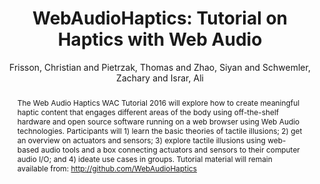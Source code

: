 --- 
title: "WebAudioHaptics: Tutorial on Haptics with Web Audio" 
abstract: "The Web Audio Haptics WAC Tutorial 2016 will explore how to create meaningful haptic content that engages different areas of the body using off-the-shelf hardware and open source software running on a web browser using Web Audio technologies. Participants will 1) learn the basic theories of tactile illusions; 2) get an overview on actuators and sensors; 3) explore tactile illusions using web-based audio tools and a box connecting actuators and sensors to their computer audio I/O; and 4) ideate use cases in groups. Tutorial material will remain available from: http://github.com/WebAudioHaptics" 
address: "Atlanta, Georgia" 
author: "Frisson, Christian and Pietrzak, Thomas and Zhao, Siyan and Schwemler, Zachary and Israr, Ali"
webAuthor: "Christian Frisson, Thomas Pietrzak, Siyan Zhao, Zachary Schwemler, Ali Israr" 
booktitle: "Proceedings of the International Web Audio Conference" 
editor: "Freeman, Jason and Lerch, Alexander and Paradis, Matthew" 
month: "Proceedings of the International Web Audio Conference"
pages: "undefined" 
publisher: "Georgia Tech" 
series: "WAC '16"
type: "Tutorial"  
year: "2016" 
id: "2016_EA_tut4" 
tags: year2016
media: none 
pdflink: /_data/papers/pdf/2016/2016_tut4.pdf
ISSN: 2663-5844
---